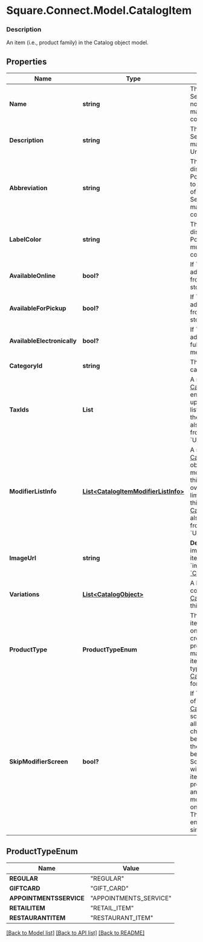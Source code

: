 # Square.Connect.Model.CatalogItem

### Description

An item (i.e., product family) in the Catalog object model.

## Properties

Name | Type | Description | Notes
------------ | ------------- | ------------- | -------------
**Name** | **string** | The item&#39;s name. Searchable. This field must not be empty. This field has max length of 512 Unicode code points. | [optional] 
**Description** | **string** | The item&#39;s description. Searchable. This field has max length of 4096 Unicode code points. | [optional] 
**Abbreviation** | **string** | The text of the item&#39;s display label in the Square Point of Sale app. Only up to the first five characters of the string are used. Searchable. This field has max length of 24 Unicode code points. | [optional] 
**LabelColor** | **string** | The color of the item&#39;s display label in the Square Point of Sale app. This must be a valid hex color code. | [optional] 
**AvailableOnline** | **bool?** | If &#x60;true&#x60;, the item can be added to shipping orders from the merchant&#39;s online store. | [optional] 
**AvailableForPickup** | **bool?** | If &#x60;true&#x60;, the item can be added to pickup orders from the merchant&#39;s online store. | [optional] 
**AvailableElectronically** | **bool?** | If &#x60;true&#x60;, the item can be added to electronically fulfilled orders from the merchant&#39;s online store. | [optional] 
**CategoryId** | **string** | The ID of the item&#39;s category, if any. | [optional] 
**TaxIds** | **List<string>** | A set of IDs indicating the [CatalogTax](#type-catalogtax)es that are enabled for this item. When updating an item, any taxes listed here will be added to the item. [CatalogTax](#type-catalogtax)es may also be added to or deleted from an item using &#x60;UpdateItemTaxes&#x60;. | [optional] 
**ModifierListInfo** | [**List&lt;CatalogItemModifierListInfo&gt;**](CatalogItemModifierListInfo.md) | A set of [CatalogItemModifierListInfo](#type-catalogitemmodifierlistinfo) objects representing the modifier lists that apply to this item, along with the overrides and min and max limits that are specific to this item. [CatalogModifierList](#type-catalogmodifierlist)s may also be added to or deleted from an item using &#x60;UpdateItemModifierLists&#x60;. | [optional] 
**ImageUrl** | **string** | __Deprecated__. The URL of an image representing this item. Deprecated in favor of &#x60;image_id&#x60; in [&#x60;CatalogObject&#x60;](#type-catalogobject). | [optional] 
**Variations** | [**List&lt;CatalogObject&gt;**](CatalogObject.md) | A list of [CatalogObject](#type-catalogobject)s containing the [CatalogItemVariation](#type-catalogitemvariation)s for this item. | [optional] 
**ProductType** | **ProductTypeEnum** | The product type of the item. May not be changed once an item has been created.  Only items of product type &#x60;REGULAR&#x60; may be created by this API; items with other product types are read-only. See [CatalogItemProductType](#type-catalogitemproducttype) for possible values | [optional] 
**SkipModifierScreen** | **bool?** | If &#x60;false&#x60;, the Square Point of Sale app will present the [CatalogItem](#type-catalogitem)&#39;s details screen immediately, allowing the merchant to choose [CatalogModifier](#type-catalogmodifier)s before adding the item to the cart.  This is the default behavior.  If &#x60;true&#x60;, the Square Point of Sale app will immediately add the item to the cart with the pre-selected modifiers, and merchants can edit modifiers by drilling down onto the item&#39;s details.  Third-party clients are encouraged to implement similar behaviors. | [optional] 


## ProductTypeEnum

Name | Value
------------ | -------------
**REGULAR** | "REGULAR"
**GIFTCARD** | "GIFT_CARD"
**APPOINTMENTSSERVICE** | "APPOINTMENTS_SERVICE"
**RETAILITEM** | "RETAIL_ITEM"
**RESTAURANTITEM** | "RESTAURANT_ITEM"



[[Back to Model list]](../README.md#documentation-for-models) [[Back to API list]](../README.md#documentation-for-api-endpoints) [[Back to README]](../README.md)

